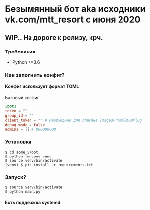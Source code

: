 
# Безымянный бот aka исходники vk.com/mtt_resort с июня 2020 
## WIP.. На дороге к релизу, крч.

### Требования
* Python >=3.6
### Как заполнить конфиг?
#### Конфиг использует формат TOML
Базовый конфиг

```toml
[bot]
token = ""
group_id = ""
client_token = "" # Необходимо для плагина ImagesFromAlbumPlug
debug_mode = false
admins = [] # 000000000

```

### Установка
```shell script
$ cd some_vkbot
$ python -m venv venv
$ source venv/bin/activate
(venv) $ pip install -r requirements.txt

```

### Запуск?
```shell script
$ source venv/bin/activate
$ python main.py
```
#### Есть поддержка systemd
### 

